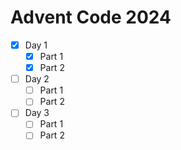 # Advent Code 2024

- [x] Day 1
    - [x] Part 1
    - [x] Part 2
- [ ] Day 2
    - [ ] Part 1
    - [ ] Part 2
- [ ] Day 3
    - [ ] Part 1
    - [ ] Part 2